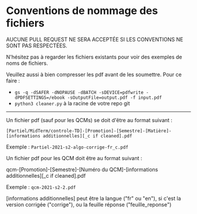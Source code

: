 # Conventions de nommage des fichiers

AUCUNE PULL REQUEST NE SERA ACCEPTÉE SI LES CONVENTIONS NE SONT PAS RESPECTÉES.

N'hésitez pas à regarder les fichiers existants pour voir des exemples de noms de fichiers.

Veuillez aussi à bien compresser les pdf avant de les soumettre. Pour ce faire :

* `gs -q -dSAFER -dNOPAUSE -dBATCH -sDEVICE=pdfwrite -dPDFSETTINGS=/ebook -sOutputFile=output.pdf -f input.pdf`
* `python3 cleaner.py` à la racine de votre repo git

-----

Un fichier pdf (sauf pour les QCMs) se doit d'être au format suivant :

`[Partiel/MidTerm/controle-TD]-[Promotion]-[Semestre]-[Matière]-[informations additionnelles][_c if cleaned].pdf`

Exemple : `Partiel-2021-s2-algo-corrige-fr_c.pdf`

Un fichier pdf pour les QCM doit être au format suivant :

qcm-[Promotion]-[Semestre]-[Numéro du QCM]-[informations additionnelles][_c if cleaned].pdf

Exemple : `qcm-2021-s2-2.pdf`

[informations additionnelles] peut être la langue ("fr" ou "en"), si c'est la version corrigée ("corrige"), ou la feuille réponse ("feuille_reponse")
